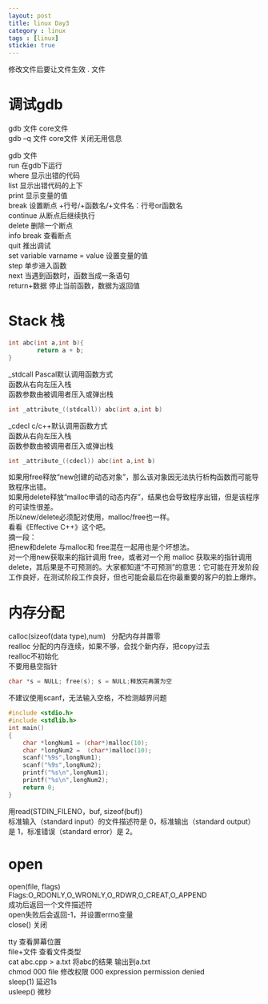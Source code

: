 ```yaml
---
layout: post
title: linux Day3
category : linux
tags : [linux]
stickie: true
---
```



修改文件后要让文件生效
. 文件

调试gdb
===

gdb 文件 core文件  
gdb &ndash;q 文件 core文件       关闭无用信息

gdb                             文件  
run                             在gdb下运行  
where                           显示出错的代码  
list                            显示出错代码的上下  
print                           显示变量的值  
break                           设置断点  +行号/+函数名/+文件名：行号or函数名  
continue                        从断点后继续执行  
delete                          删除一个断点  
info break                      查看断点  
quit                            推出调试  
set variable varname = value    设置变量的值  
step                            单步进入函数  
next                            当遇到函数时，函数当成一条语句  
return+数据                      停止当前函数，数据为返回值

Stack 栈
===

```c
int abc(int a,int b){
        return a + b;
}
```
_stdcall   Pascal默认调用函数方式  
函数从右向左压入栈  
函数参数由被调用者压入或弹出栈

```c
int _attribute_((stdcall)) abc(int a,int b)
```
_cdecl    c/c++默认调用函数方式  
函数从右向左压入栈  
函数参数由被调用者压入或弹出栈

```c
int _attribute_((cdecl)) abc(int a,int b)
```

如果用free释放“new创建的动态对象”，那么该对象因无法执行析构函数而可能导致程序出错。  
如果用delete释放“malloc申请的动态内存”，结果也会导致程序出错，但是该程序的可读性很差。  
所以new/delete必须配对使用，malloc/free也一样。  
看看《Effective C++》这个吧。  
摘一段：  
把new和delete 与malloc和 free混在一起用也是个坏想法。  
对一个用new获取来的指针调用 free，或者对一个用 malloc 获取来的指针调用 delete，其后果是不可预测的。大家都知道&ldquo;不可预测&rdquo;的意思：它可能在开发阶段工作良好，在测试阶段工作良好，但也可能会最后在你最重要的客户的脸上爆炸。

内存分配
===

calloc(sizeof(data type),num)    分配内存并置零  
realloc 分配的内存连续，如果不够，会找个新内存，把copy过去  
realloc不初始化  
不要用悬空指针

```c
char *s = NULL; free(s); s = NULL;释放完再置为空
```


不建议使用scanf，无法输入空格，不检测越界问题

```c
#include <stdio.h>
#include <stdlib.h>
int main()
{
    char *longNum1 = (char*)malloc(10);
    char *longNum2 =  (char*)malloc(10);
    scanf("%9s",longNum1);
    scanf("%9s",longNum2);
    printf("%s\n",longNum1);
    printf("%s\n",longNum2);
    return 0;
}
```
用read(STDIN_FILENO，buf, sizeof(buf))  
标准输入（standard input）的文件描述符是 0，标准输出（standard output）是 1，标准错误（standard error）是 2。

open
===

open(file, flags)  
Flags:O_RDONLY,O_WRONLY,O_RDWR,O_CREAT,O_APPEND  
成功后返回一个文件描述符  
open失败后会返回-1，并设置errno变量  
close()   关闭  

tty     查看屏幕位置  
file+文件 查看文件类型  
cat abc.cpp &gt; a.txt 将abc的结果 输出到a.txt  
chmod 000 file 修改权限 000 expression permission denied  
sleep(1) 延迟1s  
usleep() 微秒
